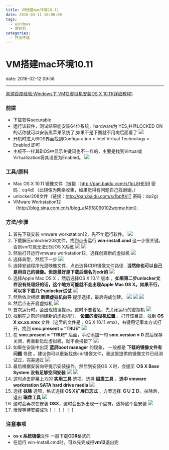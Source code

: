 ```yaml
---
title: VM搭建mac环境10.11
date: 2016-03-11 10:06:00
tags:
  - windows
  - 虚拟机
categories:
  - 开发环境
---
```

# VM搭建mac环境10.11

date: 2016-02-12 09:58

* * * * *

[来源百度经验:Windows下 VM12虚拟机安装OS X 10.11(详细教程)](http://jingyan.baidu.com/article/363872ec206a356e4ba16f30.html)

### 前提
* 下载软件securable
* 运行该软件，测试结果能安装64位系统，hardware为 YES,并且LOCKED ON的话你就可以安装黑苹果系统了,如果不是下图就不用向后面看了
![](images/screenshot_1501039759791.png)
* 开机时进入BIOS界面找到Configuration > Intel Virtual Technology > Enabled 即可
* 主板不一样其BIOS中显示关键词也不一样的，主要是找到Virtual或Virtualization将其设置为Enabled。
![](images/screenshot_1501039789314.png)
### 工具/原料
* Mac OS X 10.11 镜像文件（链接：http://pan.baidu.com/s/1pL8HE59 密码：cq4d）（此镜像为网络收集，如果觉得有问题自己找谢谢。）
*  unlocker208文件（链接：http://pan.baidu.com/s/1bpftVjT 密码：dp2g）
* VMware Workstation12（http://blog.sina.com.cn/s/blog_af49f8090102wqmw.html）
### 方法/步骤
1.  首先下载安装 vmware workstation12，先不忙运行软件。
![](images/screenshot_1501039813829.png)
2. 下载解压unlocker208文件，找到点击运行 **win-install.cmd** 这一步很关键，否则vm12就无法识别OS X系统
![](images/screenshot_1501039833275.png)
![](images/screenshot_1501039859041.png)
3.  然后打开运行vmware workstation12，选择创建新的虚拟机
![](images/screenshot_1501039875127.png)
4.  选择典型，然后下一步
![](images/screenshot_1501039913470.png)
5.  选择安装程序光盘映像文件，点击选择CDR镜像文件路径 . **当然你也可以自己是用自己的镜像。但是最好是下载后缀名为cdr的**
![](images/screenshot_1501039938907.png)
6.  选择Apple Mac OS X ，然后选择OS X 10.11 版本 ，**如果第二步unlocker文件没有处理好的话，这个地方可能就不会出现Apple Mac OS X。如果不行，可以多下载几个unlocker试试**
![](images/screenshot_1501039954898.png)
7.  然后依次根据 **新建虚拟机向导** 提示选择，最后完成创建。
![](images/screenshot_1501039980568.png)
![](images/screenshot_1501039993615.png)
![](images/screenshot_1501040009530.png)
8.  然后点击开启虚拟机
![](images/screenshot_1501040028312.png)
9.  首次运行时，会出现错误提示。这时不要着急，先关闭运行的虚拟机
![](images/screenshot_1501040040844.png)
10.  找到在之前的创建新的虚拟机时， **设置的虚拟机位置** 。打开该目录，找到 **OS X xx.xx.vmx** 文件（这里的文件是：OS X 10.11.vmx），右键用记事本方式打开，找到 **smc.present = “TRUE”** 
![](images/screenshot_1501040055071.png)
11.  在 **smc.present = “TRUE”** 后面，手动添加一句 **smc.version = 0** 然后保存关闭，再重新启动虚拟机，就不会报错了
![](images/screenshot_1501040068470.png)
12.  如果在安装中出现 **蓝屏boot manager** 的现象， 一般都是 **下载的镜像文件有问题** 导致 。建议你可以重新找些cdr镜像文件，我这里提供的镜像文件已经测试过，完美通过
![](images/screenshot_1501040078285.png)
13.  最后根据安装向导提示安装操作。然后到安装OS Ｘ时，会提示 **ＯS X Base System 没有足够空间安装** 
![](images/screenshot_1501040094244.png)
![](images/screenshot_1501040101696.png)
14.  这时点击屏幕上方的 **实用工具** 选项。选择 **磁盘工具**  。**选中 vmware workstation SATA hard drive media**
![](images/screenshot_1501040109347.png)
15.  选择 **抹除** 选项，格式选择 **OSＸ扩展日志式** ，方案选择 **ＧＵＩＤ**。抹除后，退出 **磁盘工具**
![](images/screenshot_1501040119090.png)
16.  这时会再次在安装 **OSX**，这时会出多出现一个盘符，选择这个盘安装
![](images/screenshot_1501040129169.png)
17.  慢慢等待安装成功！！！！！！
### 注意事项 
*  **os x 系统镜像**文件 一般下载**CDR**格式的
*  在运行 win-install.cmd时，可以先完成把**vm12**退出完